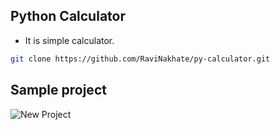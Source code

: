 ## Python Calculator
- It is simple calculator.

```bash
git clone https://github.com/RaviNakhate/py-calculator.git
```

## Sample project

![New Project](https://user-images.githubusercontent.com/105623079/231127994-24a56ebc-4aae-4cd7-87c5-d8bfcb681bab.jpg)
